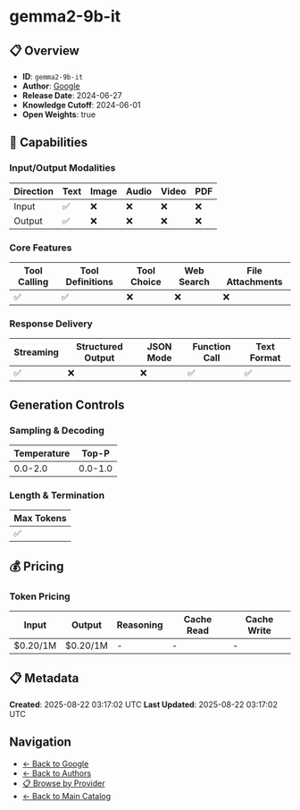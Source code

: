 # gemma2-9b-it

## 📋 Overview

- **ID**: `gemma2-9b-it`
- **Author**: [Google](../README.md)
- **Release Date**: 2024-06-27
- **Knowledge Cutoff**: 2024-06-01
- **Open Weights**: true

## 🎯 Capabilities

### Input/Output Modalities

| Direction | Text | Image | Audio | Video | PDF |
|-----------|------|-------|-------|-------|-----|
| Input     | ✅   | ❌   | ❌   | ❌   | ❌   |
| Output    | ✅   | ❌   | ❌   | ❌   | ❌   |

### Core Features

| Tool Calling | Tool Definitions | Tool Choice | Web Search | File Attachments |
|--------------|------------------|-------------|------------|------------------|
| ✅           | ✅               | ❌          | ❌         | ❌               |

### Response Delivery

| Streaming | Structured Output | JSON Mode | Function Call | Text Format |
|-----------|-------------------|-----------|---------------|--------------|
| ✅        | ❌                | ❌        | ✅            | ✅           |

## Generation Controls

### Sampling & Decoding

| Temperature | Top-P |
|---|---|
| 0.0-2.0 | 0.0-1.0 |

### Length & Termination

| Max Tokens |
|---|
| ✅ |

## 💰 Pricing

### Token Pricing

| Input | Output | Reasoning | Cache Read | Cache Write |
|-------|--------|-----------|------------|-------------|
| $0.20/1M | $0.20/1M | - | - | - |

## 📋 Metadata

**Created**: 2025-08-22 03:17:02 UTC
**Last Updated**: 2025-08-22 03:17:02 UTC

## Navigation

- [← Back to Google](../README.md)
- [← Back to Authors](../../README.md)
- [📋 Browse by Provider](../../../providers/README.md)
- [← Back to Main Catalog](../../../README.md)

